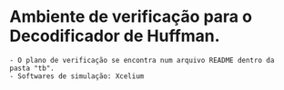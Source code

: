 # Ambiente de verificação para o Decodificador de Huffman.
    
    - O plano de verificação se encontra num arquivo README dentro da pasta "tb".
    - Softwares de simulação: Xcelium
